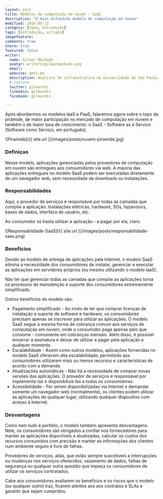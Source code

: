 ```yaml
---
layout: post
title: Modelos de computação em nuvem - SaaS
description: "O mais difundido modelo de computação em nuvem"
modified: 2016-05-13
category: [SaaS, Introdução]
tags: [introdução, artigos]
imagefeature:
comments: true
share: true
featured: false
writer: 
  name: Gilmar Machado
  avatar: writers/gilmarmachado.png
  email: 
  website: gmts.me
  description: Analista de infraestrutura na Universidade de São Paulo e co-criador do Papo de Cloud. Acredita que a melhor solução é a que resolve o problema, estuda tudo o que encontra sobre web-scale IT e assiste a qualquer modalidade de esporte, apesar de não praticar nenhum.
  # Contato
  twitter: gilmarmts
  linkedin: gilmarmts
  facebook: gilmarmts

---
```


Após abordarmos os modelos IaaS e PaaS, falaremos agora sobre o topo da pirâmide, de maior participação no mercado de computação em nuvem e também o de maior taxa de crescimento: o SaaS - Software as a Service (Software como Serviço, em português).

![Piramide]({{ site.url }}/images/posts/nuvem-piramide.jpg)

### Definiçao

Nesse modelo, aplicações gerenciadas pelos provedores de computação em nuvem são entregues aos consumidores via web. A maioria das aplicações entregues no modelo SaaS podem ser executadas diretamente de um navegador web, sem necessidade de downloads ou instalações.

### Responsabilidades


Aqui, o provedor de serviços é responsável por todas as camadas que compõe a aplicação. Instalações elétricas, hardware, SOs, hypevisors, bases de dados, interface de usuário, etc. 

Ao consumidor só basta utilizar a aplicação - e pagar por ela, claro.


![Responsabilidade-SaaS]({{ site.url }}/images/posts/responsabilidade-saas.png)


### Benefícios

Devido ao modelo de entrega de aplicações pela Internet, o modelo SaaS elimina a necessidade dos consumidores de instalar, gerenciar e executar as aplicações em servidores próprios (ou mesmo utilizando o modelo IaaS). 

Não ter que gerenciar todas as camadas que compõe as aplicações torna os processos de manutenção e suporte dos consumidores extremamente simplificado.

Outros benefícios do modelo são:

- Pagamento simplificado - Ao invés de ter que comprar licenças de instalação e suporte de software e hardware, os consumidores precisam apenas se inscrever para utilizar as aplicações. O modelo SaaS segue a mesma forma de cobrança comum aos serviços de computação em nuvem, onde o consumidor paga apenas pelo que consome - comumente em cobranças mensais. Além disso, é possível encerrar a assinatura e deixar de utilizar e pagar pela aplicação a qualquer momento.
- Escalabilidade - Assim como outros modelos, aplicações fornecidas no modelo SaaS oferecem alta escalabilidade, permitindo aos consumidores utilizarem mais ou menos recursos e características de acordo com a demanda.
- Atualizações automáticas - Não há a necessidade de comprar novas versões das aplicações. O provedor de serviços é responsável por implementá-las e disponibilizá-las a todos os consumidores.
- Acessibilidade - Por serem disponibilizadas via Internet e demandar somente um navegador web (normalmente), os clientes podem utilizar as aplicações de qualquer lugar, utilizando qualquer dispositivo com acesso à Internet.


### Desvantagens

Como nem tudo é perfeito, o modelo também apresenta desvantagens. Nele, os consumidores são obrigados a confiar nos fornecedores para manter as aplicações disponívels e atualizadas, calcular os custos dos recursos consumidos com precisão e manter as informações dos clientes num ambiente seguro e livre de falhas.

Provedores de serviços, aliás, que estão sempre suscetíveis a interrupções ou mudanças nos serviços oferecidos, vazamento de dados, falhas de segurança ou qualquer outra questão que impeça os consumidores de utilizar os serviços contratados.

Cabe aos consumidores avaliarem os benefícios e os riscos que o modelo (ou qualquer outro) traz, ficarem atentos aos aos contratos e SLAs e garantir que sejam cumpridos.


